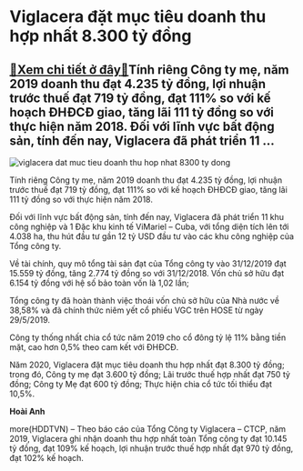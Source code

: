 Viglacera đặt mục tiêu doanh thu hợp nhất 8.300 tỷ đồng
=======================================================

[:gift:Xem chi tiết ở đây:gift:](https://hddtvn.com/viglacera-dat-muc-tieu-doanh-thu-hop-nhat-8-300-ty-dong/)Tính riêng Công ty mẹ, năm 2019 doanh thu đạt 4.235 tỷ đồng, lợi nhuận trước thuế đạt 719 tỷ đồng, đạt 111% so với kế hoạch ĐHĐCĐ giao, tăng lãi 111 tỷ đồng so với thực hiện năm 2018. Đối với lĩnh vực bất động sản, tính đến nay, Viglacera đã phát triển 11 …
-----------------------------------------------------------------------------------------------------------------------------------------------------------------------------------------------------------------------------------------------------------------





![viglacera dat muc tieu doanh thu hop nhat 8300 ty dong](https://haiquanonline.com.vn/stores/news_dataimages/hienntt/062020/23/08/4913_06_ljhx.jpg?rt=20200623091145 "Viglacera đặt mục tiêu doanh thu hợp nhất 8.300 tỷ đồng")



Tính riêng Công ty mẹ, năm 2019 doanh thu đạt 4.235 tỷ đồng, lợi nhuận trước thuế đạt 719 tỷ đồng, đạt 111% so với kế hoạch ĐHĐCĐ giao, tăng lãi 111 tỷ đồng so với thực hiện năm 2018.


Đối với lĩnh vực bất động sản, tính đến nay, Viglacera đã phát triển 11 khu công nghiệp và 1 Đặc khu kinh tế ViMariel – Cuba, với tổng diện tích lên tới 4.038 ha, thu hút đầu tư gần 12 tỷ USD đầu tư vào các khu công nghiệp của Tổng công ty.


Về tài chính, quy mô tổng tài sản đạt của Tổng công ty vào 31/12/2019 đạt 15.559 tỷ đồng, tăng 2.774 tỷ đồng so với 31/12/2018. Vốn chủ sở hữu đạt 6.154 tỷ đồng với hệ số bảo toàn vốn là 1,02 lần;


Tổng công ty đã hoàn thành việc thoái vốn chủ sở hữu của Nhà nước về 38,58% và đã chính thức niêm yết cổ phiếu VGC trên HOSE từ ngày 29/5/2019.


Công ty thống nhất chia cổ tức năm 2019 cho cổ đông tỷ lệ 11% bằng tiền mặt, cao hơn 0,5% theo cam kết với ĐHĐCĐ.


Năm 2020, Viglacera đặt mục tiêu doanh thu hợp nhất đạt 8.300 tỷ đồng; trong đó, Công ty mẹ đạt 3.600 tỷ đồng; Lãi trước thuế hợp nhất đạt 750 tỷ đồng; Công ty Mẹ đạt 600 tỷ đồng; Thực hiện chia cổ tức tối thiểu đạt 10,5%.




**Hoài Anh**



more(HDDTVN) – Theo báo cáo của Tổng Công ty Viglacera – CTCP, năm 2019, Viglacera ghi nhận doanh thu hợp nhất toàn Tổng công ty đạt 10.145 tỷ đồng, đạt 109% kế hoạch, lợi nhuận trước thuế hợp nhất đạt 970 tỷ đồng, đạt 102% kế hoạch.

